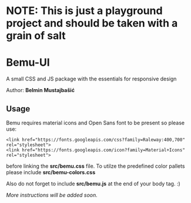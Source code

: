 # NOTE: This is just a playground project and should be taken with a grain of salt

# Bemu-UI
A small CSS and JS package with the essentials for responsive design

Author: **Belmin Mustajbašić**

## Usage
Bemu requires material icons and Open Sans font to be present so please use:

```
<link href="https://fonts.googleapis.com/css?family=Raleway:400,700" rel="stylesheet">
<link href="https://fonts.googleapis.com/icon?family=Material+Icons" rel="stylesheet">
```

before linking the **src/bemu.css** file. To utilze the predefined color pallets please include **src/bemu-colors.css**

Also do not forget to include **src/bemu.js** at the end of your body tag. :) 

*More instructions will be added soon.*


